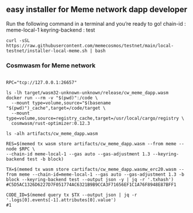 
## easy installer for Meme network dapp developer

Run the following command in a terminal and you’re ready to go!
chain-id : meme-local-1
keyring-backend : test

```
curl -sSL https://raw.githubusercontent.com/memecosmos/testnet/main/local-testnet/installer-local-meme.sh | bash
```



### Cosmwasm for Meme network

```

RPC="tcp://127.0.0.1:26657"

ls -lh target/wasm32-unknown-unknown/release/cw_meme_dapp.wasm
docker run --rm -v "$(pwd)":/code \
  --mount type=volume,source="$(basename "$(pwd)")_cache",target=/code/target \
  --mount type=volume,source=registry_cache,target=/usr/local/cargo/registry \
  cosmwasm/rust-optimizer:0.12.3

ls -alh artifacts/cw_meme_dapp.wasm

RES=$(memed tx wasm store artifacts/cw_meme_dapp.wasm --from meme --node $RPC \
--chain-id meme-local-1 --gas auto --gas-adjustment 1.3 --keyring-backend test -b block)

TX=$(memed tx wasm store cartifacts/cw_meme_dapp.wasmw_erc20.wasm --from meme --chain-id=meme-local-1 --gas auto --gas-adjustment 1.3 -b block --keyring-backend test --output json -y | jq -r '.txhash')
#C5D5AC1326D6227D7F051774AC6321B9B9CCA3F71656EF1C1A76F8948E87BFF1

CODE_ID=$(memed query tx $TX --output json | jq -r '.logs[0].events[-1].attributes[0].value')
#1

```

